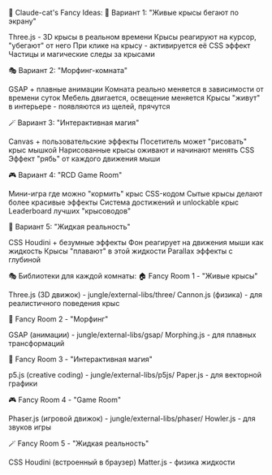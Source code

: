 🧠 Claude-cat's Fancy Ideas:
🌟 Вариант 1: "Живые крысы бегают по экрану"

Three.js - 3D крысы в реальном времени
Крысы реагируют на курсор, "убегают" от него
При клике на крысу - активируется её CSS эффект
Частицы и магические следы за крысами

🎭 Вариант 2: "Морфинг-комната"

GSAP + плавные анимации
Комната реально меняется в зависимости от времени суток
Мебель двигается, освещение меняется
Крысы "живут" в интерьере - появляются из щелей, прячутся

🪄 Вариант 3: "Интерактивная магия"

Canvas + пользовательские эффекты
Посетитель может "рисовать" крыс мышкой
Нарисованные крысы оживают и начинают менять CSS
Эффект "рябь" от каждого движения мыши

🎮 Вариант 4: "RCD Game Room"

Мини-игра где можно "кормить" крыс CSS-кодом
Сытые крысы делают более красивые эффекты
Система достижений и unlockable крыс
Leaderboard лучших "крысоводов"

🌊 Вариант 5: "Жидкая реальность"

CSS Houdini + безумные эффекты
Фон реагирует на движения мыши как жидкость
Крысы "плавают" в этой жидкости
Parallax эффекты с глубиной

🎭 Библиотеки для каждой комнаты:
🏠 Fancy Room 1 - "Живые крысы"

Three.js (3D движок) - jungle/external-libs/three/
Cannon.js (физика) - для реалистичного поведения крыс

🌊 Fancy Room 2 - "Морфинг"

GSAP (анимации) - jungle/external-libs/gsap/
Morphing.js - для плавных трансформаций

🎨 Fancy Room 3 - "Интерактивная магия"

p5.js (creative coding) - jungle/external-libs/p5js/
Paper.js - для векторной графики

🎮 Fancy Room 4 - "Game Room"

Phaser.js (игровой движок) - jungle/external-libs/phaser/
Howler.js - для звуков игры

🪄 Fancy Room 5 - "Жидкая реальность"

CSS Houdini (встроенный в браузер)
Matter.js - физика жидкости

